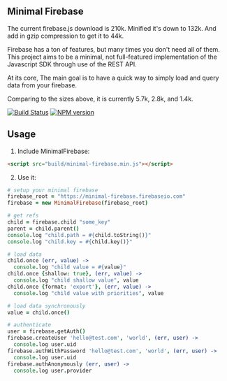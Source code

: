 ## Minimal Firebase

The current firebase.js download is 210k. Minified it's down to 132k. And add
in gzip compression to get it to 44k.

Firebase has a ton of features, but many times you don't need all of them.
This project aims to be a minimal, not full-featured implementation of the
Javascript SDK through use of the REST API.

At its core, The main goal is to have a quick way to simply load and query
data from your firebase.

Comparing to the sizes above, it is currently 5.7k, 2.8k, and 1.4k.

[![Build Status](https://travis-ci.org/scien/minimal-firebase.svg?style=flat-square)](https://travis-ci.org/scien/minimal-firebase)
[![NPM version](http://img.shields.io/npm/v/minimal-firebase.svg?style=flat-square)](https://www.npmjs.org/package/minimal-firebase)

## Usage

1. Include MinimalFirebase:
  ```html
  <script src="build/minimal-firebase.min.js"></script>
  ```

2. Use it:
  ```coffeescript
  # setup your minimal firebase
  firebase_root = "https://minimal-firebase.firebaseio.com"
  firebase = new MinimalFirebase(firebase_root)

  # get refs
  child = firebase.child "some_key"
  parent = child.parent()
  console.log "child.path = #{child.toString()}"
  console.log "child.key = #{child.key()}"
  
  # load data
  child.once (err, value) ->
    console.log "child value = #{value}"
  child.once {shallow: true}, (err, value) ->
    console.log "child shallow value", value
  child.once {format: 'export'}, (err, value) ->
    console.log "child value with priorities", value

  # load data synchronously
  value = child.once()

  # authenticate
  user = firebase.getAuth()
  firebase.createUser 'hello@test.com', 'world', (err, user) ->
    console.log user.uid
  firebase.authWithPassword 'hello@test.com', 'world', (err, user) ->
    console.log user.uid
  firebase.authAnonymously (err, user) ->
    console.log user.provider
  ```
